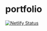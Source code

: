 # portfolio

[![Netlify Status](https://api.netlify.com/api/v1/badges/65f7964c-f138-44e4-81f9-e81601681e06/deploy-status)](https://app.netlify.com/sites/affectionate-shirley-d8d2ad/deploys)
